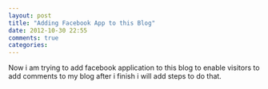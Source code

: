 ```yaml
---
layout: post
title: "Adding Facebook App to this Blog"
date: 2012-10-30 22:55
comments: true
categories: 
---
```

Now i am trying to add facebook application to this blog 
to enable visitors to add comments to my blog
after i finish i will add steps to do that.